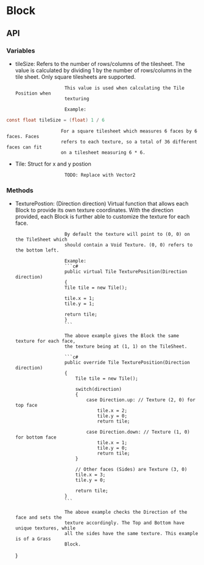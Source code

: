 # Block

## API

### Variables
- tileSize: Refers to the number of rows/columns of the tilesheet. The value is 
						calculated by dividing 1 by the number of rows/columns in the tile 
						sheet. Only square tilesheets are supported.

						This value is used when calculating the Tile Position when
						texturing

						Example:
```c#
const float tileSize = (float) 1 / 6
```
						For a square tilesheet which measures 6 faces by 6 faces. Faces
						refers to each texture, so a total of 36 different faces can fit
						on a tilesheet measuring 6 * 6.

- Tile:     Struct for x and y postion

						TODO: Replace with Vector2

### Methods
- TexturePostion:
	(Direction direction)
						Virtual function that allows each Block to provide its own texture
						coordinates. With the direction provided, each Block is further 
						able to customize the texture for each face.

						By default the texture will point to (0, 0) on the TileSheet which
						should contain a Void Texture. (0, 0) refers to the bottom left.

						Example:
						```c#
						public virtual Tile TexturePosition(Direction direction)
						{
						Tile tile = new Tile();

						tile.x = 1;
						tile.y = 1;

						return tile;
						}
						```

						The above example gives the Block the same texture for each face,
						the texture being at (1, 1) on the TileSheet.

						```c#
						public override Tile TexturePosition(Direction direction)
						{
							Tile tile = new Tile();
					
							switch(direction)
							{
								case Direction.up: // Texture (2, 0) for top face
									tile.x = 2;
									tile.y = 0;
									return tile;
					
								case Direction.down: // Texture (1, 0) for bottom face
									tile.x = 1;
									tile.y = 0;
									return tile;
							}
					
							// Other faces (Sides) are Texture (3, 0)
							tile.x = 3;
							tile.y = 0;
					
							return tile;
						}
						```

						The above example checks the Direction of the face and sets the
						texture accordingly. The Top and Bottom have unique textures, while
						all the sides have the same texture. This example is of a Grass 
						Block.

	}
